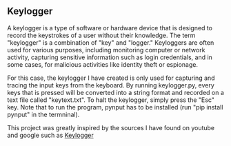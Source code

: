 ## Keylogger
A keylogger is a type of software or hardware device that is designed to record the keystrokes of a user without their knowledge. The term "keylogger" is a combination of "key" and "logger." Keyloggers are often used for various purposes, including monitoring computer or network activity, capturing sensitive information such as login credentials, and in some cases, for malicious activities like identity theft or espionage.

For this case, the keylogger I have created is only used for capturing and tracing the input keys from the keyboard. By running keylogger.py, every keys that is pressed will be converted into a string format and recorded on a text file called "keytext.txt". To halt the keylogger, simply press the "Esc" key. Note that to run the program, pynput has to be installed (run "pip install pynput" in the termninal). 

This project was greatly inspired by the sources I have found on youtube and google such as  [Keylogger](https://github.com/rahulsinghinfosec/keylogger/blob/master/README.md)
